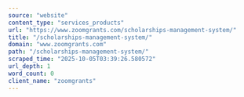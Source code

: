 ```yaml
---
source: "website"
content_type: "services_products"
url: "https://www.zoomgrants.com/scholarships-management-system/"
title: "/scholarships-management-system/"
domain: "www.zoomgrants.com"
path: "/scholarships-management-system/"
scraped_time: "2025-10-05T03:39:26.580572"
url_depth: 1
word_count: 0
client_name: "zoomgrants"
---
```


